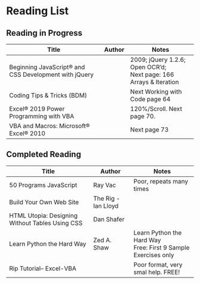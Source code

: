 # Reading List

## Reading in Progress

| Title | Author | Notes |
| ---- | ---- | ---- |
|Beginning JavaScript® and CSS Development with jQuery||2009; jQuery 1.2.6; Open OCR’d; <BR> Next page: 166 Arrays & Iteration|
|Coding Tips & Tricks (BDM)||Next Working with Code page 64|
|Excel® 2019 Power Programming with VBA||120%/Scroll. Next page 70. |
|VBA and Macros: Microsoft® Excel® 2010||Next page 73|
  
## Completed Reading

| Title | Author | Notes |
| ---- | ---- | ---- |
|50 Programs JavaScript|Ray Vac|Poor, repeats many times|
|Build Your Own Web Site|The Rig - Ian Lloyd||
|HTML Utopia: Designing Without Tables Using CSS |Dan Shafer||
|Learn Python the Hard Way|Zed A. Shaw|Learn Python the Hard Way <br> Free: First 9 Sample Exercises only|
|Rip Tutorial– Excel-VBA|| Poor format, very smal help. FREE! |

